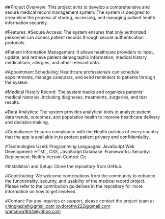 ##Project Overview:
This project aims to develop a comprehensive and secure medical record management system. The system is designed to streamline the process of storing, accessing, and managing
patient health information securely.

#Features:
#Secure Access: The system ensures that only authorized personnel can access patient records through secure authentication protocols.

#Patient Information Management: It allows healthcare providers to input, update, and retrieve patient demographic information, medical history, medications, allergies,
and other relevant data.

#Appointment Scheduling: Healthcare professionals can schedule appointments, manage calendars, and send reminders to patients through the system.

#Medical History Record: The system tracks and organizes patients' medical histories, including diagnoses, treatments, surgeries, and test results.

#Data Analytics: The system provides analytical tools to analyze patient data trends, outcomes, and population health to improve healthcare delivery and decision-making.

#Compliance: Ensures compliance with the Health policies of every country that the app is available in,to protect patient privacy and confidentiality.

#Technologies Used:
Programming Languages: JavaScript 
Web Development: HTML, CSS, JavaScript
Database:
Frameworks: 
Security: 
Deployment: Netlify
Version Control: Git

#Installation and Setup:
Clone the repository from GitHub.

#Contributing:
We welcome contributions from the community to enhance the functionality, security, and usability of the medical record project. Please refer to the contribution guidelines in the repository for more information on how to get involved. 

#Contact:
For any inquiries or support, please contact the project team at 
chingkeziah@gmail.com
joydorothy222@gmail.com
wamalwa1844@yahoo.com
